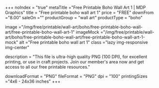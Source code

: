 +++
noIndex = "true"
metaTitle ="Free Printable Boho Wall Art 1 | MDP Graphics"
title = "Free printable boho wall art 1"
price = "FREE"
downFrom ="8.00"
saleOn =""
productGroup = "wall art"
productType = "boho"

image ="/img/free/printable/wall-art/boho/free-printable-boho-wall-art/free-printable-boho-wall-art-1"
imageMock ="/img/free/printable/wall-art/boho/free-printable-boho-wall-art/free-printable-boho-wall-art-1-mock"
alt ="Free printable boho wall art 1"
class ="lazy img-responsive img-center"

description = "This file is ultra-high quality PNG (100 DPI), for excellent printing, or use in craft projects. Join our member's area now and get access to all our free printable resources."

downloadFormat = "PNG"
fileFormat = "PNG"
dpi = "100"
printingSizes ="4x6 - 24x36 inches"
+++



